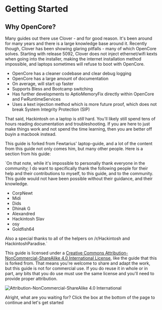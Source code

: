 # Getting Started

## Why OpenCore?

Many guides out there use Clover - and for good reason. It's been around for many years and there is a large knowledge base around it. Recently though, Clover has been showing glaring pitfalls - many of which OpenCore solves. Starting with release 5092, Clover does not inject ethernet/wifi kexts when going into the installer, making the internet installation method impossible, and laptops sometimes will refuse to boot with OpenCore.

* OpenCore has a cleaner codebase and clear debug logging
* OpenCore has a large amount of documentation
* On average, will start up faster
* Supports Bless and Bootcamp switching
* Has further developments to AptioMemoryFix directly within OpenCore and FwRuntimeServices
* Uses a kext injection method which is more future proof, which does not break System Integrity Protection \(SIP\)

That said, Hackintosh on a laptop is _still_ hard. You'll likely still spend tens of hours reading documentation and troubleshooting. If you are here to just make things work and not spend the time learning, then you are better off buyin a macbook instead.

This guide is forked from Fewtarius' laptop-guide, and a lot of the content from this guide not only comes him, but many other people. Here is a section from his guide:

`On that note, while it's impossible to personally thank everyone in the community; I do want to specifically thank the following people for their help and their contributions to myself, to this guide, and to the community. This guide would not have been possible without their guidance, and their knowledge.  
  
* CorpNewt  
* Midi  
* Dids  
* Dhinak G  
* Alexandred  
* Hackintosh Slav  
* osy  
* Goldfish64  
  
Also a special thanks to all of the helpers on /r/Hackintosh and HackintoshParadise.`

This guide is licensed under a [Creative Commons Attribution-NonCommercial-ShareAlike 4.0 International License](http://creativecommons.org/licenses/by-nc-sa/4.0/), like the guide that this is forked from. That means you're welcome to share and adapt the work, but this guide is not for commercial use. If you do reuse it in whole or in part, any bits that you do use must use the same license and you'll need to provide proper attribution.

![Attribution-NonCommercial-ShareAlike 4.0 International](https://blobscdn.gitbook.com/v0/b/gitbook-28427.appspot.com/o/assets%2F-Lmzu1VXuh4aEElEhDUq%2F-LtpixV0Vo8qV7aALPNN%2F-Ltpj3q8HDnQFB8crjg5%2Fcc-by-nc-sa.png?alt=media&token=b695b8db-6dbe-407a-b8b7-bea52ef68898)

Alright, what are you waiting for? Click the box at the bottom of the page to continue and let's get started

